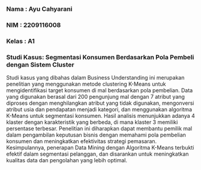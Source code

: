 ### Nama : Ayu Cahyarani
### NIM : 2209116008
### Kelas : A1

### Studi Kasus: Segmentasi Konsumen Berdasarkan Pola Pembeli dengan Sistem Cluster
Studi kasus yang dibahas dalam Business Understanding ini merupakan penelitian yang menggunakan metode clustering K-Means untuk mengidentifikasi target konsumen di mal berdasarkan pola pembelian. Data yang digunakan berasal dari 200 pengunjung mal dengan 7 atribut yang diproses dengan menghilangkan atribut yang tidak digunakan, mengonversi atribut usia dan pendapatan menjadi kategori, dan menggunakan algoritma K-Means untuk segmentasi konsumen. Hasil analisis menunjukkan adanya 4 klaster dengan karakteristik yang berbeda, di mana klaster 3 memiliki persentase terbesar. Penelitian ini diharapkan dapat membantu pemilik mal dalam pengambilan keputusan bisnis dengan memahami pola pembelian konsumen dan meningkatkan efektivitas strategi pemasaran. Kesimpulannya, penerapan Data Mining dengan Algoritma K-Means terbukti efektif dalam segmentasi pelanggan, dan disarankan untuk meningkatkan kualitas data dan pengolahan yang lebih optimal.
